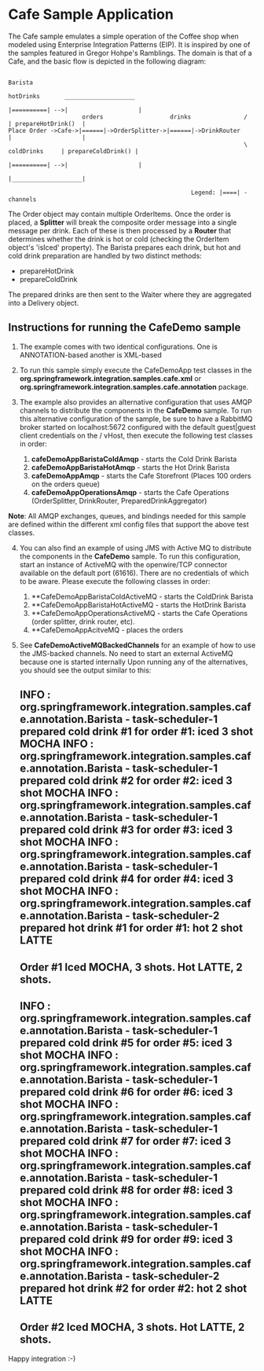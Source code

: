 Cafe Sample Application
=======================

The Cafe sample emulates a simple operation of the Coffee shop when modeled using Enterprise Integration Patterns (EIP). It is inspired by one of the samples featured in Gregor Hohpe's Ramblings. The domain is that of a Cafe, and the basic flow is depicted in the following diagram:


	                                                                                          Barista
					                                                     hotDrinks       ____________________        
	                                                                    |==========| -->|                    |
	                     orders                   drinks               /                | prepareHotDrink()  |
	Place Order ->Cafe->|======|->OrderSplitter->|======|->DrinkRouter                  |                    |
	                                                                   \ coldDrinks     | prepareColdDrink() |
	                                                                    |==========| -->|                    |
	                                                                                    |____________________|
										
														Legend: |====| - channels  
													
                                                                       
The Order object may contain multiple OrderItems. Once the order is placed, a **Splitter** will break the composite order message into a single message per drink. Each of these is then processed by a **Router** that determines whether the drink is hot or cold (checking the OrderItem object's 'isIced' property). The Barista prepares each drink, but hot and cold drink preparation are handled by two distinct methods: 

* prepareHotDrink
* prepareColdDrink

The prepared drinks are then sent to the Waiter where they are aggregated into a Delivery object.

## Instructions for running the CafeDemo sample

1. The example comes with two identical configurations. One is ANNOTATION-based another is XML-based

2. To run this sample simply execute the CafeDemoApp test classes in the **org.springframework.integration.samples.cafe.xml** or  **org.springframework.integration.samples.cafe.annotation** package.

3. The example also provides an alternative configuration that uses AMQP channels to distribute the components in the **CafeDemo** sample. To run this alternative configuration of the sample, be sure to have a RabbitMQ broker started on localhost:5672 configured with the default guest|guest client credentials on the / vHost, then execute the following test classes in order:
   
   1. **cafeDemoAppBaristaColdAmqp** - starts the Cold Drink Barista
   2. **cafeDemoAppBaristaHotAmqp**  - starts the Hot Drink Barista
   3. **cafeDemoAppAmqp**            - starts the Cafe Storefront (Places 100 orders on the orders queue)
   4. **cafeDemoAppOperationsAmqp**  - starts the Cafe Operations (OrderSplitter, DrinkRouter, PreparedDrinkAggregator)
   
**Note**: All AMQP exchanges, queues, and bindings needed for this sample are defined within the different xml config files that support the above test classes.

4. You can also find an example of using JMS with Active MQ to distribute the components in the **CafeDemo** sample. To run this configuration, start an instance of ActiveMQ with the openwire/TCP connector available on the default port (61616). There are no credentials of which to be aware. Please execute the following classes in order:
   1. **CafeDemoAppBaristaColdActiveMQ - starts the ColdDrink Barista
   2. **CafeDemoAppBaristaHotActiveMQ  - starts the HotDrink Barista
   3. **CafeDemoAppOperationsActiveMQ  - starts the Cafe Operations (order splitter, drink router, etc).
   4. **CafeDemoAppAcitveMQ            - places the orders

5. See **CafeDemoActiveMQBackedChannels** for an example of how to use the JMS-backed channels. No need to start an external ActiveMQ because one is started internally
Upon running any of the alternatives, you should see the output similar to this:

	INFO : org.springframework.integration.samples.cafe.annotation.Barista - task-scheduler-1 prepared cold drink #1 for order #1: iced 3 shot MOCHA
	INFO : org.springframework.integration.samples.cafe.annotation.Barista - task-scheduler-1 prepared cold drink #2 for order #2: iced 3 shot MOCHA
	INFO : org.springframework.integration.samples.cafe.annotation.Barista - task-scheduler-1 prepared cold drink #3 for order #3: iced 3 shot MOCHA
	INFO : org.springframework.integration.samples.cafe.annotation.Barista - task-scheduler-1 prepared cold drink #4 for order #4: iced 3 shot MOCHA
	INFO : org.springframework.integration.samples.cafe.annotation.Barista - task-scheduler-2 prepared hot drink #1 for order #1: hot 2 shot LATTE
	-----------------------
	Order #1
	Iced MOCHA, 3 shots.
	Hot LATTE, 2 shots.
	-----------------------
	INFO : org.springframework.integration.samples.cafe.annotation.Barista - task-scheduler-1 prepared cold drink #5 for order #5: iced 3 shot MOCHA
	INFO : org.springframework.integration.samples.cafe.annotation.Barista - task-scheduler-1 prepared cold drink #6 for order #6: iced 3 shot MOCHA
	INFO : org.springframework.integration.samples.cafe.annotation.Barista - task-scheduler-1 prepared cold drink #7 for order #7: iced 3 shot MOCHA
	INFO : org.springframework.integration.samples.cafe.annotation.Barista - task-scheduler-1 prepared cold drink #8 for order #8: iced 3 shot MOCHA
	INFO : org.springframework.integration.samples.cafe.annotation.Barista - task-scheduler-1 prepared cold drink #9 for order #9: iced 3 shot MOCHA
	INFO : org.springframework.integration.samples.cafe.annotation.Barista - task-scheduler-2 prepared hot drink #2 for order #2: hot 2 shot LATTE
	-----------------------
	Order #2
	Iced MOCHA, 3 shots.
	Hot LATTE, 2 shots.
	-----------------------
   			
Happy integration :-)